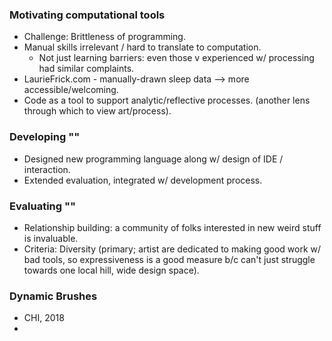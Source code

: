 
### Motivating computational tools
- Challenge: Brittleness of programming.
- Manual skills irrelevant / hard to translate to computation.
  - Not just learning barriers: even those v experienced w/ processing had similar complaints.
- LaurieFrick.com - manually-drawn sleep data --> more accessible/welcoming.
- Code as a tool to support analytic/reflective processes. (another lens through which to view art/process).
### Developing ""
- Designed new programming language along w/ design of IDE / interaction.
- Extended evaluation, integrated w/ development process.
### Evaluating ""
- Relationship building: a community of folks interested in new weird stuff is invaluable.
- Criteria: Diversity (primary; artist are dedicated to making good work w/ bad tools, so expressiveness is a good measure b/c can't just struggle towards one local hill, wide design space).

### Dynamic Brushes
- CHI, 2018
- 
